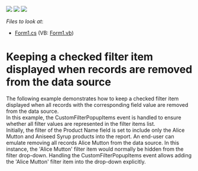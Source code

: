 <!-- default badges list -->
![](https://img.shields.io/endpoint?url=https://codecentral.devexpress.com/api/v1/VersionRange/128582740/13.1.4%2B)
[![](https://img.shields.io/badge/Open_in_DevExpress_Support_Center-FF7200?style=flat-square&logo=DevExpress&logoColor=white)](https://supportcenter.devexpress.com/ticket/details/E2684)
[![](https://img.shields.io/badge/📖_How_to_use_DevExpress_Examples-e9f6fc?style=flat-square)](https://docs.devexpress.com/GeneralInformation/403183)
<!-- default badges end -->
<!-- default file list -->
*Files to look at*:

* [Form1.cs](./CS/XtraPivotGrid_S18746/Form1.cs) (VB: [Form1.vb](./VB/XtraPivotGrid_S18746/Form1.vb))
<!-- default file list end -->
# Keeping a checked filter item displayed when records are removed from the data source


<p>The following example demonstrates how to keep a checked filter item displayed when all records with the corresponding field value are removed from the data source.<br />
In this example, the CustomFilterPopupItems event is handled to ensure whether all filter values are represented in the filter items list.<br />
Initially, the filter of the Product Name field is set to include only the Alice Mutton and Aniseed Syrup products into the report. An end-user can emulate removing all records Alice Mutton from the data source. In this instance, the 'Alice Mutton' filter item would normally be hidden from the filter drop-down. Handling the CustomFilterPopupItems event allows adding the 'Alice Mutton' filter item into the drop-down explicitly.</p><br />


<br/>


